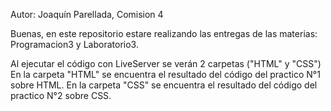 Autor: Joaquín Parellada, Comision 4

Buenas, en este repositorio estare realizando las entregas de las materias: Programacion3 y Laboratorio3.

Al ejecutar el código con LiveServer se verán 2 carpetas ("HTML" y "CSS")
En la carpeta "HTML" se encuentra el resultado del código del practico N°1 sobre HTML.
En la carpeta "CSS" se encuentra el resultado del código del practico N°2 sobre CSS.
